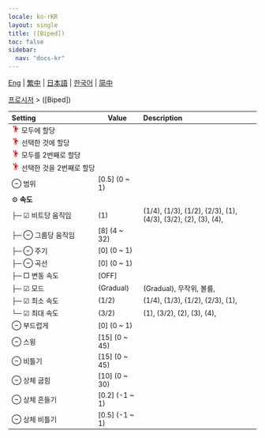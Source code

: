 ```yaml
---
locale: ko-rKR
layout: single
title: ([Biped])
toc: false
sidebar:
  nav: "docs-kr"
---
```

[Eng](/dancexr/menu/2025.4/motion/biped) | [繁中](/tw/dancexr/menu/2025.4/motion/biped) | [日本語](/jp/dancexr/menu/2025.4/motion/biped) | [한국어](/kr/dancexr/menu/2025.4/motion/biped) | [简中](/zh/dancexr/menu/2025.4/motion/biped)

[프로시저](../menu#프로시저) > ([Biped])



| Setting | Value | Description |
| :--- | --- | :--- |
|<nobr><img src="/images/icon/ic_motion.png" alt="motion icon"/> 모두에 할당</nobr>|| 
|<nobr><img src="/images/icon/ic_motion.png" alt="motion icon"/> 선택한 것에 할당</nobr>|| 
|<nobr><img src="/images/icon/ic_motion.png" alt="motion icon"/> 모두를 2번째로 할당</nobr>|| 
|<nobr><img src="/images/icon/ic_motion.png" alt="motion icon"/> 선택한 것을 2번째로 할당</nobr>|| 
|<nobr> ⊖ 범위</nobr>| [0.5] (0 ~ 1) | 
|<nobr> ⚙️ **속도**</nobr>| | 
|<nobr>├─ ☑ 비트당 움직임</nobr>| (1) | (1/4), (1/3), (1/2), (2/3), (1), (4/3), (3/2), (2), (3), (4), 
|<nobr>├─ ⊖ 그룹당 움직임</nobr>| [8] (4 ~ 32) | 
|<nobr>├─ ⊖ 주기</nobr>| [0] (0 ~ 1) | 
|<nobr>├─ ⊖ 곡선</nobr>| [0] (0 ~ 1) | 
|<nobr>├─ □ 변동 속도</nobr>| [OFF] | 
|<nobr>├─ ☑ 모드</nobr>| (Gradual) | (Gradual), 무작위, 볼륨, 
|<nobr>├─ ☑ 최소 속도</nobr>| (1/2) | (1/4), (1/3), (1/2), (2/3), (1), 
|<nobr>└─ ☑ 최대 속도</nobr>| (3/2) | (1), (3/2), (2), (3), (4), 
|<nobr> ⊖ 부드럽게</nobr>| [0] (0 ~ 1) | 
|<nobr> ⊖ 스윙</nobr>| [15] (0 ~ 45) | 
|<nobr> ⊖ 비틀기</nobr>| [15] (0 ~ 45) | 
|<nobr> ⊖ 상체 굽힘</nobr>| [10] (0 ~ 30) | 
|<nobr> ⊖ 상체 흔들기</nobr>| [0.2] (-1 ~ 1) | 
|<nobr> ⊖ 상체 비틀기</nobr>| [0.5] (-1 ~ 1) | 
